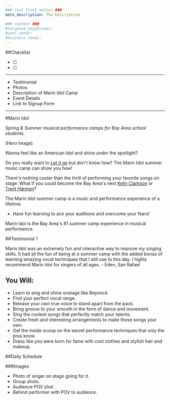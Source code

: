 ```yaml
---
### real front matter ###
meta_description: The Description

### context ###
#targeted_keyphrases:
#user_needs:
#business_needs:
---
```

##Checklist

- [ ]
- [ ]

---

- Testimonial
- Photos
- Description of Marin Idol Camp
- Event Details
- Link to Signup Form

---

#Marin Idol

_Spring & Summer musical performance camps for Bay Area school students._

(Hero Image)

Wanna feel like an American Idol and shine under the spotlight?

Do you really want to [Let it go](https://www.youtube.com/watch?v=L0MK7qz13bU) but don't know how? The Marin Idol summer music camp can show you how!

There's nothing cooler than the thrill of performing your favorite songs on stage. What if you could become the Bay Area's next [Kelly Clarkson](https://www.youtube.com/watch?v=5AgzCNwqfuY) or [Trent Harmon](https://www.youtube.com/watch?v=lACsqSyuA6U)?

The Marin Idol summer camp is a music and performance experience of a lifetime.

- Have fun learning to ace your auditions and overcome your fears!

Marin Idol is the Bay Area's #1 summer camp experience in musical performance.

##Testimonial 1

Marin Idol was an extremely fun and interactive way to improve my singing skills. It had all the fun of being at a summer camp with the added bonus of learning amazing vocal techniques that I still use to this day. I highly recommend Marin Idol for singers of all ages. - Eden, San Rafael

## You Will:

- Learn to sing and shine onstage like Beyoncé.
- Find your perfect vocal range.
- Release your own true voice to stand apart from the pack.
- Bring groove to your smooth in the form of dance and movement.
- Sing the coolest songs that perfectly match your talents.
- Create fresh and interesting arrangements to make those songs your own.
- Get the inside scoop on the secret performance techniques that only the pros know.
- Dress like you were born for fame with cool clothes and stylish hair and makeup.

##Daily Schedule

<!-- Each day in camp will immerse you into the world of Dominican baseball and culture. The camp itinerary is structured to allow for an intense playing schedule and some time to explore the island.

Once you arrive at Casa del Lago to check in you’ll receive your room assignment, credentials and camp schedule. A schedule will be sent out prior to arriving to camp, but a final schedule will come at registration. -->

###Images
- Photo of singer on stage going for it.
- Group shots.
- Audience POV shot .
- Behind performer with POV to audience.


<!---
Want to be a star?
Want to see your name in lights?
Nothing beats the thrill of  being on stage and hearing the applause!
Have fun learning to Ace your Auditions and Overcome your fears!
You Will Learn:
Voice Technique; how to sing correctly
Find your best vocal range
Find the best songs that will feature your voice
Arrange songs to maximize your singing talent
Performance Techniques, microphone technique, star-quality
Choreography and movement
Acting and interpretation in your performance
Professional clothing and styling: Dress the Part
Hair and Makeup
-->
